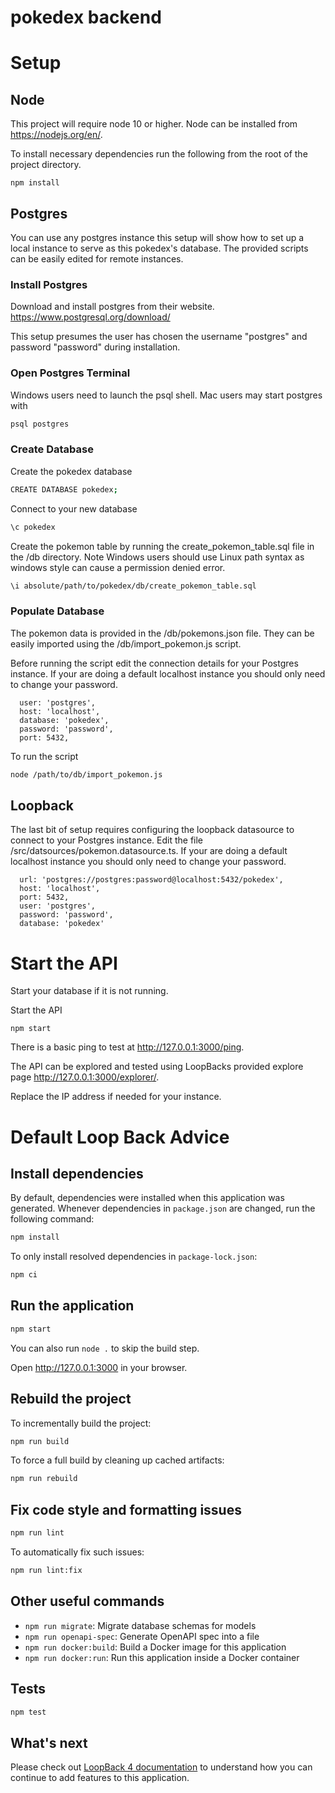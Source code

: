 # pokedex backend

# Setup

## Node

This project will require node 10 or higher. Node can be installed from https://nodejs.org/en/.

To install necessary dependencies run the following from the root of the project directory.

```
npm install
```

## Postgres

You can use any postgres instance this setup will show how to set up a local instance to serve as this pokedex's database. The provided scripts can be easily edited for remote instances.

### Install Postgres

Download and install postgres from their website. https://www.postgresql.org/download/

This setup presumes the user has chosen the username "postgres" and password "password" during installation.

### Open Postgres Terminal

Windows users need to launch the psql shell. Mac users may start postgres with

```sh
psql postgres
```

### Create Database

Create the pokedex database

```sh
CREATE DATABASE pokedex;
```

Connect to your new database

```sh
\c pokedex
```

Create the pokemon table by running the create_pokemon_table.sql file in the /db directory. Note Windows users should use Linux path syntax as windows style can cause a permission denied error.

```sh
\i absolute/path/to/pokedex/db/create_pokemon_table.sql
```

### Populate Database

The pokemon data is provided in the /db/pokemons.json file. They can be easily imported using the /db/import_pokemon.js script.

Before running the script edit the connection details for your Postgres instance. If your are doing a default localhost instance you should only need to change your password.

```
  user: 'postgres',
  host: 'localhost',
  database: 'pokedex',
  password: 'password',
  port: 5432,
```

To run the script

```sh
node /path/to/db/import_pokemon.js
```

## Loopback

The last bit of setup requires configuring the loopback datasource to connect to your Postgres instance. Edit the file /src/datsources/pokemon.datasource.ts. If your are doing a default localhost instance you should only need to change your password.

```
  url: 'postgres://postgres:password@localhost:5432/pokedex',
  host: 'localhost',
  port: 5432,
  user: 'postgres',
  password: 'password',
  database: 'pokedex'
```

# Start the API

Start your database if it is not running.

Start the API

```
npm start
```

There is a basic ping to test at http://127.0.0.1:3000/ping.

The API can be explored and tested using LoopBacks provided explore page http://127.0.0.1:3000/explorer/.

Replace the IP address if needed for your instance.

# Default Loop Back Advice

## Install dependencies

By default, dependencies were installed when this application was generated.
Whenever dependencies in `package.json` are changed, run the following command:

```sh
npm install
```

To only install resolved dependencies in `package-lock.json`:

```sh
npm ci
```

## Run the application

```sh
npm start
```

You can also run `node .` to skip the build step.

Open http://127.0.0.1:3000 in your browser.

## Rebuild the project

To incrementally build the project:

```sh
npm run build
```

To force a full build by cleaning up cached artifacts:

```sh
npm run rebuild
```

## Fix code style and formatting issues

```sh
npm run lint
```

To automatically fix such issues:

```sh
npm run lint:fix
```

## Other useful commands

- `npm run migrate`: Migrate database schemas for models
- `npm run openapi-spec`: Generate OpenAPI spec into a file
- `npm run docker:build`: Build a Docker image for this application
- `npm run docker:run`: Run this application inside a Docker container

## Tests

```sh
npm test
```

## What's next

Please check out [LoopBack 4 documentation](https://loopback.io/doc/en/lb4/) to understand how you can continue to add features to this application.
